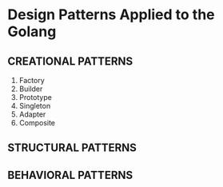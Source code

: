 # Design Patterns Applied to the Golang

## CREATIONAL PATTERNS
1. Factory
2. Builder
3. Prototype
4. Singleton
5. Adapter
6. Composite

## STRUCTURAL PATTERNS
## BEHAVIORAL PATTERNS
